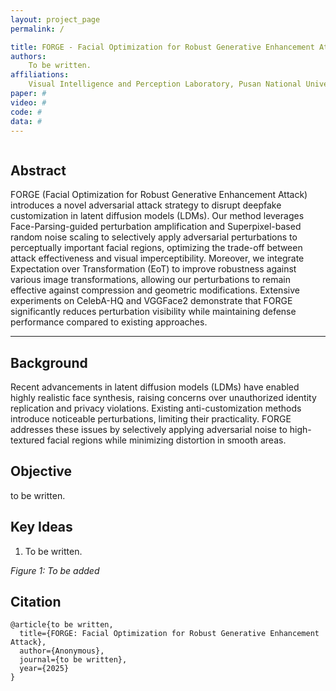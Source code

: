 ```yaml
---
layout: project_page
permalink: /

title: FORGE - Facial Optimization for Robust Generative Enhancement Attack
authors:
    To be written.
affiliations:
    Visual Intelligence and Perception Laboratory, Pusan National University
paper: #
video: #
code: #
data: #
---
```


<!-- Using HTML to center the abstract -->
<div class="columns is-centered has-text-centered">
    <div class="column is-four-fifths">
        <h2>Abstract</h2>
        <div class="content has-text-justified">
FORGE (Facial Optimization for Robust Generative Enhancement Attack) introduces a novel adversarial attack strategy to disrupt deepfake customization in latent diffusion models (LDMs). Our method leverages Face-Parsing-guided perturbation amplification and Superpixel-based random noise scaling to selectively apply adversarial perturbations to perceptually important facial regions, optimizing the trade-off between attack effectiveness and visual imperceptibility. Moreover, we integrate Expectation over Transformation (EoT) to improve robustness against various image transformations, allowing our perturbations to remain effective against compression and geometric modifications. Extensive experiments on CelebA-HQ and VGGFace2 demonstrate that FORGE significantly reduces perturbation visibility while maintaining defense performance compared to existing approaches.
        </div>
    </div>
</div>

---

## Background
Recent advancements in latent diffusion models (LDMs) have enabled highly realistic face synthesis, raising concerns over unauthorized identity replication and privacy violations. Existing anti-customization methods introduce noticeable perturbations, limiting their practicality. FORGE addresses these issues by selectively applying adversarial noise to high-textured facial regions while minimizing distortion in smooth areas.

## Objective
to be written.


## Key Ideas
1. To be written.

*Figure 1: To be added*

## Citation
```
@article{to be written,
  title={FORGE: Facial Optimization for Robust Generative Enhancement Attack},
  author={Anonymous},
  journal={to be written},
  year={2025}
}
```
